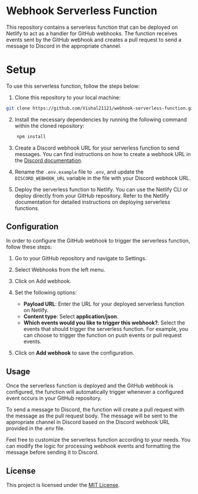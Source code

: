 # Webhook Serverless Function

This repository contains a serverless function that can be deployed on Netlify to act as a handler for GitHub webhooks. The function receives events sent by the GitHub webhook and creates a pull request to send a message to Discord in the appropriate channel.

# Setup
To use this serverless function, follow the steps below:
1. Clone this repository to your local machine:

```bash
git clone https://github.com/Vishal21121/webhook-serverless-function.git
```
2. Install the necessary dependencies by running the following command within the cloned repository:
```bash
    npm install
```

3. Create a Discord webhook URL for your serverless function to send messages. You can find instructions on how to create a webhook URL in the [Discord documentation](https://support.discord.com/hc/en-us/articles/228383668-Intro-to-Webhooks).

4. Rename the `.env.example` file to `.env`, and update the `DISCORD_WEBHOOK_URL` variable in the file with your Discord webhook URL.

5. Deploy the serverless function to Netlify. You can use the Netlify CLI or deploy directly from your GitHub repository. Refer to the Netlify documentation for detailed instructions on deploying serverless functions.

## Configuration
In order to configure the GitHub webhook to trigger the serverless function, follow these steps:

1. Go to your GitHub repository and navigate to Settings.

2. Select Webhooks from the left menu.

3. Click on Add webhook.

4. Set the following options:

    * **Payload URL**: Enter the URL for your deployed serverless function on Netlify.
    * **Content type**: Select **application/json**.
    * **Which events would you like to trigger this webhook?**: Select the events that should trigger the serverless function. For example, you can choose to trigger the function on push events or pull request events.
5. Click on **Add webhook** to save the configuration.

## Usage
Once the serverless function is deployed and the GitHub webhook is configured, the function will automatically trigger whenever a configured event occurs in your GitHub repository.

To send a message to Discord, the function will create a pull request with the message as the pull request body. The message will be sent to the appropriate channel in Discord based on the Discord webhook URL provided in the .env file.

Feel free to customize the serverless function according to your needs. You can modify the logic for processing webhook events and formatting the message before sending it to Discord.

## License
This project is licensed under the [MIT License](LICENSE).


